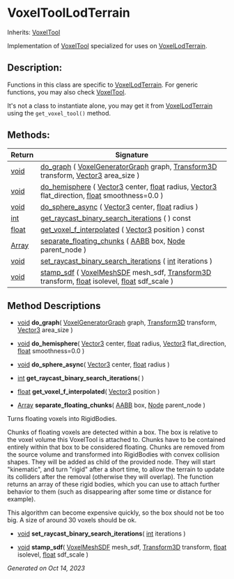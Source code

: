 # VoxelToolLodTerrain

Inherits: [VoxelTool](VoxelTool.md)

Implementation of [VoxelTool](VoxelTool.md) specialized for uses on [VoxelLodTerrain](VoxelLodTerrain.md).

## Description: 

Functions in this class are specific to [VoxelLodTerrain](VoxelLodTerrain.md). For generic functions, you may also check [VoxelTool](VoxelTool.md).

It's not a class to instantiate alone, you may get it from [VoxelLodTerrain](VoxelLodTerrain.md) using the `get_voxel_tool()` method.

## Methods: 


Return                                                                    | Signature                                                                                                                                                                                                                                                                                                                                                                                         
------------------------------------------------------------------------- | --------------------------------------------------------------------------------------------------------------------------------------------------------------------------------------------------------------------------------------------------------------------------------------------------------------------------------------------------------------------------------------------------
[void](#)                                                                 | [do_graph](#i_do_graph) ( [VoxelGeneratorGraph](VoxelGeneratorGraph.md) graph, [Transform3D](https://docs.godotengine.org/en/stable/classes/class_transform3d.html) transform, [Vector3](https://docs.godotengine.org/en/stable/classes/class_vector3.html) area_size )                                                                                                                           
[void](#)                                                                 | [do_hemisphere](#i_do_hemisphere) ( [Vector3](https://docs.godotengine.org/en/stable/classes/class_vector3.html) center, [float](https://docs.godotengine.org/en/stable/classes/class_float.html) radius, [Vector3](https://docs.godotengine.org/en/stable/classes/class_vector3.html) flat_direction, [float](https://docs.godotengine.org/en/stable/classes/class_float.html) smoothness=0.0 )  
[void](#)                                                                 | [do_sphere_async](#i_do_sphere_async) ( [Vector3](https://docs.godotengine.org/en/stable/classes/class_vector3.html) center, [float](https://docs.godotengine.org/en/stable/classes/class_float.html) radius )                                                                                                                                                                                    
[int](https://docs.godotengine.org/en/stable/classes/class_int.html)      | [get_raycast_binary_search_iterations](#i_get_raycast_binary_search_iterations) ( ) const                                                                                                                                                                                                                                                                                                         
[float](https://docs.godotengine.org/en/stable/classes/class_float.html)  | [get_voxel_f_interpolated](#i_get_voxel_f_interpolated) ( [Vector3](https://docs.godotengine.org/en/stable/classes/class_vector3.html) position ) const                                                                                                                                                                                                                                           
[Array](https://docs.godotengine.org/en/stable/classes/class_array.html)  | [separate_floating_chunks](#i_separate_floating_chunks) ( [AABB](https://docs.godotengine.org/en/stable/classes/class_aabb.html) box, [Node](https://docs.godotengine.org/en/stable/classes/class_node.html) parent_node )                                                                                                                                                                        
[void](#)                                                                 | [set_raycast_binary_search_iterations](#i_set_raycast_binary_search_iterations) ( [int](https://docs.godotengine.org/en/stable/classes/class_int.html) iterations )                                                                                                                                                                                                                               
[void](#)                                                                 | [stamp_sdf](#i_stamp_sdf) ( [VoxelMeshSDF](VoxelMeshSDF.md) mesh_sdf, [Transform3D](https://docs.godotengine.org/en/stable/classes/class_transform3d.html) transform, [float](https://docs.godotengine.org/en/stable/classes/class_float.html) isolevel, [float](https://docs.godotengine.org/en/stable/classes/class_float.html) sdf_scale )                                                     
<p></p>

## Method Descriptions

- [void](#)<span id="i_do_graph"></span> **do_graph**( [VoxelGeneratorGraph](VoxelGeneratorGraph.md) graph, [Transform3D](https://docs.godotengine.org/en/stable/classes/class_transform3d.html) transform, [Vector3](https://docs.godotengine.org/en/stable/classes/class_vector3.html) area_size ) 


- [void](#)<span id="i_do_hemisphere"></span> **do_hemisphere**( [Vector3](https://docs.godotengine.org/en/stable/classes/class_vector3.html) center, [float](https://docs.godotengine.org/en/stable/classes/class_float.html) radius, [Vector3](https://docs.godotengine.org/en/stable/classes/class_vector3.html) flat_direction, [float](https://docs.godotengine.org/en/stable/classes/class_float.html) smoothness=0.0 ) 


- [void](#)<span id="i_do_sphere_async"></span> **do_sphere_async**( [Vector3](https://docs.godotengine.org/en/stable/classes/class_vector3.html) center, [float](https://docs.godotengine.org/en/stable/classes/class_float.html) radius ) 


- [int](https://docs.godotengine.org/en/stable/classes/class_int.html)<span id="i_get_raycast_binary_search_iterations"></span> **get_raycast_binary_search_iterations**( ) 


- [float](https://docs.godotengine.org/en/stable/classes/class_float.html)<span id="i_get_voxel_f_interpolated"></span> **get_voxel_f_interpolated**( [Vector3](https://docs.godotengine.org/en/stable/classes/class_vector3.html) position ) 


- [Array](https://docs.godotengine.org/en/stable/classes/class_array.html)<span id="i_separate_floating_chunks"></span> **separate_floating_chunks**( [AABB](https://docs.godotengine.org/en/stable/classes/class_aabb.html) box, [Node](https://docs.godotengine.org/en/stable/classes/class_node.html) parent_node ) 

Turns floating voxels into RigidBodies.

Chunks of floating voxels are detected within a box. The box is relative to the voxel volume this VoxelTool is attached to. Chunks have to be contained entirely within that box to be considered floating. Chunks are removed from the source volume and transformed into RigidBodies with convex collision shapes. They will be added as child of the provided node. They will start "kinematic", and turn "rigid" after a short time, to allow the terrain to update its colliders after the removal (otherwise they will overlap). The function returns an array of these rigid bodies, which you can use to attach further behavior to them (such as disappearing after some time or distance for example).

This algorithm can become expensive quickly, so the box should not be too big. A size of around 30 voxels should be ok.

- [void](#)<span id="i_set_raycast_binary_search_iterations"></span> **set_raycast_binary_search_iterations**( [int](https://docs.godotengine.org/en/stable/classes/class_int.html) iterations ) 


- [void](#)<span id="i_stamp_sdf"></span> **stamp_sdf**( [VoxelMeshSDF](VoxelMeshSDF.md) mesh_sdf, [Transform3D](https://docs.godotengine.org/en/stable/classes/class_transform3d.html) transform, [float](https://docs.godotengine.org/en/stable/classes/class_float.html) isolevel, [float](https://docs.godotengine.org/en/stable/classes/class_float.html) sdf_scale ) 


_Generated on Oct 14, 2023_
